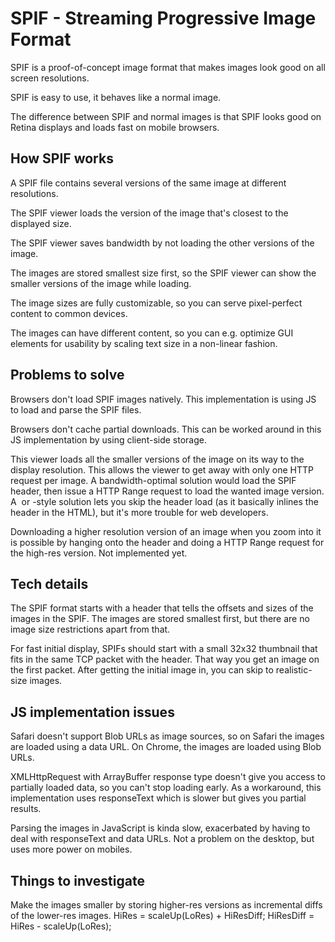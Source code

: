 SPIF - Streaming Progressive Image Format
=========================================

SPIF is a proof-of-concept image format that makes images look good on all screen resolutions.

SPIF is easy to use, it behaves like a normal image.

The difference between SPIF and normal images is that SPIF looks good on Retina displays and loads fast on mobile browsers.


How SPIF works
---

A SPIF file contains several versions of the same image at different resolutions.

The SPIF viewer loads the version of the image that's closest to the displayed size.

The SPIF viewer saves bandwidth by not loading the other versions of the image.

The images are stored smallest size first, so the SPIF viewer can show the smaller versions of the image while loading.

The image sizes are fully customizable, so you can serve pixel-perfect content to common devices.

The images can have different content, so you can e.g. optimize GUI elements for usability by scaling text size in a non-linear fashion.


Problems to solve
---

Browsers don't load SPIF images natively. This implementation is using JS to load and parse the SPIF files.

Browsers don't cache partial downloads. This can be worked around in this JS implementation by using client-side storage.

This viewer loads all the smaller versions of the image on its way to the display resolution. This allows the viewer to get away with only one HTTP request per image. A bandwidth-optimal solution would load the SPIF header, then issue a HTTP Range request to load the wanted image version. A <img srcset> or <picture> -style solution lets you skip the header load (as it basically inlines the header in the HTML), but it's more trouble for web developers.

Downloading a higher resolution version of an image when you zoom into it is possible by hanging onto the header and doing a HTTP Range request for the high-res version. Not implemented yet.


Tech details
---

The SPIF format starts with a header that tells the offsets and sizes of the images in the SPIF. The images are stored smallest first, but there are no image size restrictions apart from that.

For fast initial display, SPIFs should start with a small 32x32 thumbnail that fits in the same TCP packet with the header. That way you get an image on the first packet. After getting the initial image in, you can skip to realistic-size images.


JS implementation issues
---

Safari doesn't support Blob URLs as image sources, so on Safari the images are loaded using a data URL. On Chrome, the images are loaded using Blob URLs.

XMLHttpRequest with ArrayBuffer response type doesn't give you access to partially loaded data, so you can't stop loading early. As a workaround, this implementation uses responseText which is slower but gives you partial results.

Parsing the images in JavaScript is kinda slow, exacerbated by having to deal with responseText and data URLs. Not a problem on the desktop, but uses more power on mobiles.


Things to investigate
---

Make the images smaller by storing higher-res versions as incremental diffs of the lower-res images.
HiRes = scaleUp(LoRes) + HiResDiff; 
HiResDiff = HiRes - scaleUp(LoRes);

